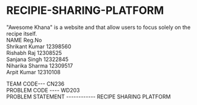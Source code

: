 # RECIPIE-SHARING-PLATFORM
"Awesome Khana" is a website and that allow users to focus solely on the recipe itself.<br>
    NAME              Reg.No<br>
Shrikant Kumar       12398560<br>
Rishabh Raj          12308525<br>
Sanjana Singh        12322845<br>
Niharika Sharma      12309517<br>
Arpit Kumar          12310108<br>

TEAM CODE--- CN236<br>
PROBLEM CODE ---- WD203<br>
PROBLEM STATEMENT ------------ RECIPE SHARING PLATFORM
